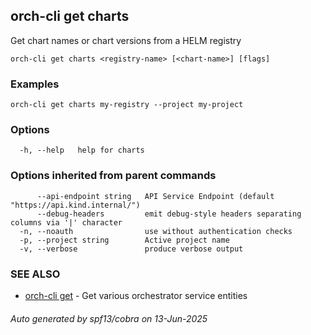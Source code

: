## orch-cli get charts

Get chart names or chart versions from a HELM registry

```
orch-cli get charts <registry-name> [<chart-name>] [flags]
```

### Examples

```
orch-cli get charts my-registry --project my-project
```

### Options

```
  -h, --help   help for charts
```

### Options inherited from parent commands

```
      --api-endpoint string   API Service Endpoint (default "https://api.kind.internal/")
      --debug-headers         emit debug-style headers separating columns via '|' character
  -n, --noauth                use without authentication checks
  -p, --project string        Active project name
  -v, --verbose               produce verbose output
```

### SEE ALSO

* [orch-cli get](orch-cli_get.md)	 - Get various orchestrator service entities

###### Auto generated by spf13/cobra on 13-Jun-2025
